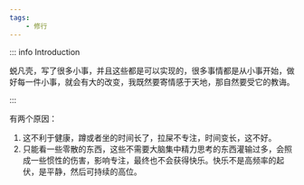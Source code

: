```yaml
---
tags:
    - 修行
---
```


::: info Introduction

蜕凡壳，写了很多小事，并且这些都是可以实现的，很多事情都是从小事开始，做好每一件小事，就会有大的改变，我既然要寄情感于天地，那自然要受它的教诲。

:::

有两个原因：

1. 这不利于健康，蹲或者坐的时间长了，拉屎不专注，时间变长，这不好。
2. 只能看一些零散的东西，这些不需要大脑集中精力思考的东西灌输过多，会照成一些惯性的伤害，影响专注，最终也不会获得快乐。快乐不是高频率的起伏，是平静，然后可持续的高位。
